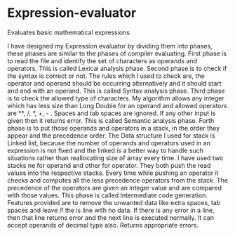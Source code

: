# Expression-evaluator
Evaluates basic mathematical expressions

I have designed my Expression evaluator by dividing them into phases, these phases are similar to the phases of compiler evaluating.
First phase is to read the file and identify the set of characters as operands and operators. This is called Lexical analysis phase.
Second phase is to check if the syntax is correct or not. The rules which I used to check are, the operator and operand should be occurring alternatively and it should start and end with an operand. This is called Syntax analysis phase.
Third phase is to check the allowed type of characters. My algorithm allows any integer which has less size than Long Double for an operand and allowed operators are **,  /, *, +, - . Spaces and tab spaces are ignored.  If any other input is given then it returns error. This is called Semantic analysis phase.
Forth phase is to put those operands and operators in a stack, in the order they appear and the precedence order. The Data structure I used for stack is Linked list, because the number of operands and operators used in an expression is not fixed and the linked is a better way to handle such situations rather than reallocating size of array every time. I have used two stacks ne for operand and other for operator. They both push the read values into the respective stacks. Every time while pushing an operator it checks and computes all the less precedence operators from the stack. The precedence of the operators are given an integer value and are compared with those values. This phase is called Intermediate code generation.
Features provided are to remove the unwanted data like extra spaces, tab spaces and leave if the is line with no data. If there is any error in a line, then that line returns error and the next line is executed normally. It can accept operands of decimal type also. Returns appropriate errors.
